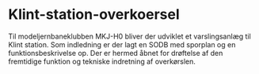 # Klint-station-overkoersel
Til modeljernbaneklubben MKJ-H0 bliver der udviklet et varslingsanlæg til Klint station.
Som indledning er der lagt en SODB med sporplan og en funktionsbeskrivelse op.
Der er hermed åbnet for drøftelse af den fremtidige funktion og tekniske indretning af overkørslen.
